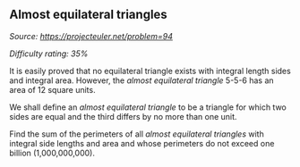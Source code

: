 Almost equilateral triangles
----------------------------

*Source: https://projecteuler.net/problem=94*


*Difficulty rating: 35%*

It is easily proved that no equilateral triangle exists with integral
length sides and integral area. However, the *almost equilateral
triangle* 5-5-6 has an area of 12 square units.

We shall define an *almost equilateral triangle* to be a triangle for
which two sides are equal and the third differs by no more than one
unit.

Find the sum of the perimeters of all *almost equilateral triangles*
with integral side lengths and area and whose perimeters do not exceed
one billion (1,000,000,000).
